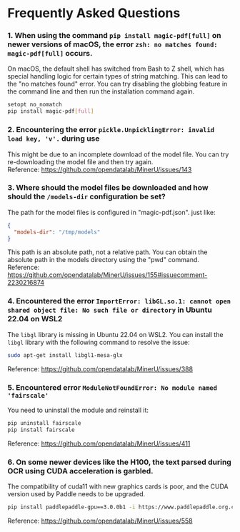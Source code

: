 # Frequently Asked Questions

### 1. When using the command `pip install magic-pdf[full]` on newer versions of macOS, the error `zsh: no matches found: magic-pdf[full]` occurs.

On macOS, the default shell has switched from Bash to Z shell, which has special handling logic for certain types of string matching. This can lead to the "no matches found" error. You can try disabling the globbing feature in the command line and then run the installation command again.

```bash
setopt no_nomatch
pip install magic-pdf[full]
```

### 2. Encountering the error `pickle.UnpicklingError: invalid load key, 'v'.` during use

This might be due to an incomplete download of the model file. You can try re-downloading the model file and then try again.  
Reference: https://github.com/opendatalab/MinerU/issues/143

### 3. Where should the model files be downloaded and how should the `/models-dir` configuration be set?

The path for the model files is configured in "magic-pdf.json". just like:

```json
{
  "models-dir": "/tmp/models"
}
```

This path is an absolute path, not a relative path. You can obtain the absolute path in the models directory using the "pwd" command.  
Reference: https://github.com/opendatalab/MinerU/issues/155#issuecomment-2230216874

### 4. Encountered the error `ImportError: libGL.so.1: cannot open shared object file: No such file or directory` in Ubuntu 22.04 on WSL2

The `libgl` library is missing in Ubuntu 22.04 on WSL2. You can install the `libgl` library with the following command to resolve the issue:

```bash
sudo apt-get install libgl1-mesa-glx
```

Reference: https://github.com/opendatalab/MinerU/issues/388

### 5. Encountered error `ModuleNotFoundError: No module named 'fairscale'`
You need to uninstall the module and reinstall it:
```bash
pip uninstall fairscale
pip install fairscale
```
Reference: https://github.com/opendatalab/MinerU/issues/411

### 6. On some newer devices like the H100, the text parsed during OCR using CUDA acceleration is garbled.

The compatibility of cuda11 with new graphics cards is poor, and the CUDA version used by Paddle needs to be upgraded.
```bash
pip install paddlepaddle-gpu==3.0.0b1 -i https://www.paddlepaddle.org.cn/packages/stable/cu123/
```
Reference: https://github.com/opendatalab/MinerU/issues/558
